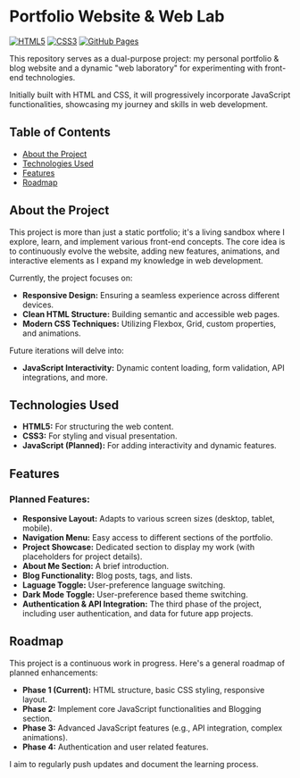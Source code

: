 # Portfolio Website & Web Lab

[![HTML5](https://img.shields.io/badge/HTML5-E34F26?style=for-the-badge&logo=html5&logoColor=white)](https://developer.mozilla.org/en-US/docs/Web/HTML)
[![CSS3](https://img.shields.io/badge/CSS3-1572B6?style=for-the-badge&logo=css3&logoColor=white)](https://developer.mozilla.org/en-US/docs/Web/CSS)
[![GitHub Pages](https://img.shields.io/badge/GitHub%20Pages-222222?style=for-the-badge&logo=github&logoColor=white)](https://pages.github.com/)

This repository serves as a dual-purpose project: my personal portfolio & blog website and a dynamic "web laboratory" for experimenting with front-end technologies. 

Initially built with HTML and CSS, it will progressively incorporate JavaScript functionalities, showcasing my journey and skills in web development.

## Table of Contents

- [About the Project](#about-the-project)
- [Technologies Used](#technologies-used)
- [Features](#features)
- [Roadmap](#roadmap)

## About the Project

This project is more than just a static portfolio; it's a living sandbox where I explore, learn, and implement various front-end concepts. The core idea is to continuously evolve the website, adding new features, animations, and interactive elements as I expand my knowledge in web development.

Currently, the project focuses on:

* **Responsive Design:** Ensuring a seamless experience across different devices.
* **Clean HTML Structure:** Building semantic and accessible web pages.
* **Modern CSS Techniques:** Utilizing Flexbox, Grid, custom properties, and animations.

Future iterations will delve into:

* **JavaScript Interactivity:** Dynamic content loading, form validation, API integrations, and more.

## Technologies Used

* **HTML5:** For structuring the web content.
* **CSS3:** For styling and visual presentation.
* **JavaScript (Planned):** For adding interactivity and dynamic features.

## Features

### Planned Features:

* **Responsive Layout:** Adapts to various screen sizes (desktop, tablet, mobile).
* **Navigation Menu:** Easy access to different sections of the portfolio.
* **Project Showcase:** Dedicated section to display my work (with placeholders for project details).
* **About Me Section:** A brief introduction.
* **Blog Functionality:** Blog posts, tags, and lists.
* **Laguage Toggle:** User-preference language switching.
* **Dark Mode Toggle:** User-preference based theme switching.
* **Authentication & API Integration:** The third phase of the project, including user authentication, and data for future app projects.

## Roadmap

This project is a continuous work in progress. Here's a general roadmap of planned enhancements:

* **Phase 1 (Current):** HTML structure, basic CSS styling, responsive layout.
* **Phase 2:** Implement core JavaScript functionalities and Blogging section.
* **Phase 3:** Advanced JavaScript features (e.g., API integration, complex animations).
* **Phase 4:** Authentication and user related features.

I aim to regularly push updates and document the learning process.